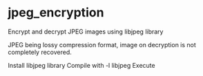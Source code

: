 jpeg_encryption
===============

Encrypt and decrypt JPEG images using libjpeg library

JPEG being lossy compression format, image on decryption is not completely recovered.

Install libjpeg library
Compile with -l libjpeg
Execute
